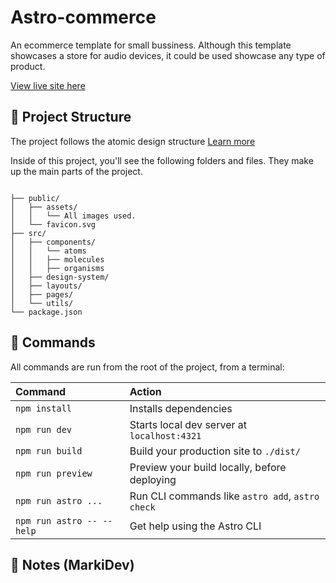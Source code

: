 # Astro-commerce

An ecommerce template for small bussiness. Although this template showcases a store for audio devices, it could be used showcase any type of product.

[View live site here](https://astro-commerce-eight.vercel.app/)

## 🚀 Project Structure

The project follows the atomic design structure [Learn more](https://bradfrost.com/blog/post/atomic-web-design/)

Inside of this project, you'll see the following folders and files. They make up the main parts of the project.

```text

├── public/
│   ├── assets/
│   │   └── All images used.
│   └── favicon.svg
├── src/
│   ├── components/
│   │   └── atoms
│   │   ├── molecules
│   │   ├── organisms
│   ├── design-system/
│   ├── layouts/
│   ├── pages/
│   └── utils/
└── package.json
```

## 🧞 Commands

All commands are run from the root of the project, from a terminal:

| Command                   | Action                                           |
| :------------------------ | :----------------------------------------------- |
| `npm install`             | Installs dependencies                            |
| `npm run dev`             | Starts local dev server at `localhost:4321`      |
| `npm run build`           | Build your production site to `./dist/`          |
| `npm run preview`         | Preview your build locally, before deploying     |
| `npm run astro ...`       | Run CLI commands like `astro add`, `astro check` |
| `npm run astro -- --help` | Get help using the Astro CLI                     |

## 📝 Notes (MarkiDev)
